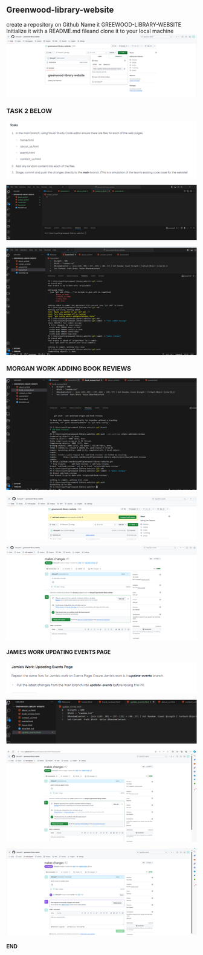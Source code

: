## Greenwood-library-website
create a repository on Github
Name it GREEWOOD-LIBRARY-WEBSITE
Initialize it with a README.md fileand clone it to your local machine
![pic 1](./images/pic%201.png)

### TASK 2 BELOW
![doc-1](./images/doc-i.png)


![pic-2](./images/pic-2.png)


![pic-3](./images/pic-3.png)


### MORGAN WORK ADDING BOOK REVIEWS

![doc-2](./images/pic-4.png)



![pic-5](./images/pic-5.png)


![pic-6](./images/pic-6.png)


#### JAMIES WORK UPDATING EVENTS PAGE

![doc-3](./images/doc-3.png)



![pic-7](./images/pic-7.png)



![pic-8](./images/pic-8.png)



![pic-9](./images/pic-9.png)




#### END 
